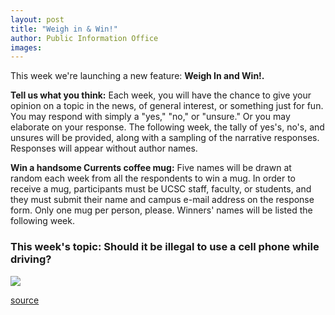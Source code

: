 ```yaml
---
layout: post
title: "Weigh in & Win!"
author: Public Information Office
images:
---
```


This week we're launching a new feature: **Weigh In and Win!.**  
  
**Tell us what you think:** Each week, you will have the chance to give your opinion on a topic in the news, of general interest, or something just for fun. You may respond with simply a "yes," "no," or "unsure." Or you may elaborate on your response. The following week, the tally of yes's, no's, and unsures will be provided, along with a sampling of the narrative responses. Responses will appear without author names.

**Win a handsome Currents coffee mug:** Five names will be drawn at random each week from all the respondents to win a mug. In order to receive a mug, participants must be UCSC staff, faculty, or students, and they must submit their name and campus e-mail address on the response form. Only one mug per person, please. Winners' names will be listed the following week.

### This week's topic: Should it be illegal to use a cell phone while driving?

  
![ ][1]

[1]: ../../images/trans.gif

[source](http://www1.ucsc.edu/currents/00-01/10-09/weigh_in.html "Permalink to weigh_in")
